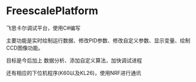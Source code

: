 # FreescalePlatform
飞思卡尔调试平台，使用C#编写

主要功能是实时绘制运行数据、修改PID参数、修改自定义参数、显示变量、绘制CCD图像功能。

目标是今后加上 数据分析、添加自定义算法，加快调试进程

还有相应的下位机程序(K60以及KL26)，使用NRF进行通讯

